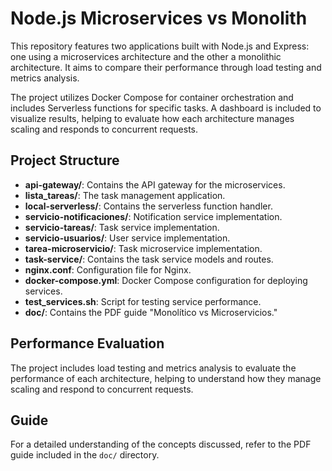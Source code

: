 # Node.js Microservices vs Monolith

This repository features two applications built with Node.js and Express: one using a microservices architecture and the other a monolithic architecture. It aims to compare their performance through load testing and metrics analysis.

The project utilizes Docker Compose for container orchestration and includes Serverless functions for specific tasks. A dashboard is included to visualize results, helping to evaluate how each architecture manages scaling and responds to concurrent requests.

## Project Structure

- **api-gateway/**: Contains the API gateway for the microservices.
- **lista_tareas/**: The task management application.
- **local-serverless/**: Contains the serverless function handler.
- **servicio-notificaciones/**: Notification service implementation.
- **servicio-tareas/**: Task service implementation.
- **servicio-usuarios/**: User service implementation.
- **tarea-microservicio/**: Task microservice implementation.
- **task-service/**: Contains the task service models and routes.
- **nginx.conf**: Configuration file for Nginx.
- **docker-compose.yml**: Docker Compose configuration for deploying services.
- **test_services.sh**: Script for testing service performance.
- **doc/**: Contains the PDF guide "Monolítico vs Microservicios."

## Performance Evaluation

The project includes load testing and metrics analysis to evaluate the performance of each architecture, helping to understand how they manage scaling and respond to concurrent requests.

## Guide

For a detailed understanding of the concepts discussed, refer to the PDF guide included in the `doc/` directory.
